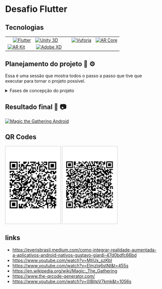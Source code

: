 # Desafio Flutter

## Tecnologias

<!-- logos das tecnologias utilizadas -->
<table border="0" width="100%">
  <tr>
    <td style="padding-left: 25px">
      <a href="https://flutter.dev/">
      <img alt="Flutter"
        src="https://flutter.dev/assets/flutter-lockup-1caf6476beed76adec3c477586da54de6b552b2f42108ec5bc68dc63bae2df75.png"
        width="129" height="37">
      </a>
    </td>
    <td>
      <a href="https://unity3d.com">
      <img alt="Unity 3D"
        src="https://unity3d.com/profiles/unity3d/themes/unity/images/pages/branding_trademarks/unity-masterbrand-black.png"
        height="100">
      </a>
    </td>
    <td style="padding-left: 25px">
      <a href="https://developer.vuforia.com/">
      <img alt="Vuforia"
        src="https://cms-assets.tutsplus.com/uploads/users/34/posts/27693/preview_image/vuforia.jpg" height="150">
      </a>
    </td>
    <td>
      <a href="https://developers.google.com/ar">
      <img alt="AR Core"
        src="https://i2.wp.com/noticiasetecnologia.com/wp-content/uploads/2019/02/Google-ARCore.jpg?fit=1000%2C533&ssl=1"
        height="100">
      </a>
    </td>
  </tr>
  <tr>
    <td style="padding-left: 8px">
      <a href="https://developer.apple.com/augmented-reality/arkit/">
      <img alt="AR Kit" src="https://www.viewar.com/media/2019/12/logo_arkit.png" height="100">
      </a>
    </td>
    <td style="padding-left: 10px">
      <a href="https://www.adobe.com/br/products/xd.html">
        <img alt="Adobe XD"
          src="https://s3.amazonaws.com/quiin/vendors/logos/000/010/584/original/Adobe_XD_lockup_one_line_black_text_%281%29.png?1587896798"
          height="45">
      </a>
    </td>
  </tr>
</table>

## Planejamento do projeto 🔨 ⚙️

Essa é uma sessão que mostra todos o passo a passo que tive que executar para tornar o projeto possível.

<details>
  <summary>Fases de concepção do projeto</summary>

  ## 1 - Projeto 3D

  1. Baixar o Unity no computador ✅
  2. Configurar o Vuforia ✅
      - Criar a licença
      - Configurar os targets
      - Exportar package database
      - Configurar a câmera
  3. Fazer o modelo 3D renderizar em uma superficie desejada ✅
  4. Magic Card
      - Each Magic card, approximately 63 × 88 mm in size (2.5 by 3.5 inches).
      - Ajustar o tamanho do cartão ✅
      - Frente e verso da carta magica ✅
  5. Exportar projeto ✅
  6. Configura-lo como lib para o Flutter ✅
  7. Android ✅
      - Configurar o projeto do Unity para receber parâmetros ✅
        + Testar o recebimento de um texto e printa-lo na tela
        + Configurar o parâmetro imagem para o Material
        + Rebecer imagem por parâmetro e substituir no material
      - Criar Bridge Flutter e Kotlin ✅
  8. iOS ❌
      - Configurar o projeto do Unity para receber parâmetros ❌
        + Testar o recebimento de um texto e printa-lo na tela
        + Configurar o parâmetro imagem para o Material
        + Rebecer imagem por parâmetro e substituir no material
      - Criar Bridge Flutter e Swift ❌
  9. Possibilidade de poder trocar de imagem na cena do Unity ✅
      - Criação de uma HUD
  10. Bugs ✅
      - Corrigir iliminação ✅
      - Corrigir textura Magic Card Back ✅
      - Corrgir parametros putExtra ✅
      - Sair da cena ✅

  ## 2 - Criar projeto flutter

  1. Integrar a lib do projeto de realidade aumentada ✅
  2. Start da cena do Unity informando os paramâmetros ✅
      - cardBase64Image
      - cardsBase64Image

  ### 2.2 - Se tudo ocorrer bem até aqui

  1. Criar a interface ✅
  2. Consumir o endpoint das cartas ✅
  3. Enviar parâmetros ao nativo ✅
  4. README
  5. Enviar tudo para o git 🍺
  6. 👊 🔥 🎉
</details>

## Resultado final 📱 📷

[![Magic the Gathering Android](http://img.youtube.com/vi/mN44jWAkpvo/0.jpg)](https://www.youtube.com/embed/mN44jWAkpvo "Magic the Gathering Android")

## QR Codes

![Target front](resources/target_front.jpg)
![Target back](resources/target_back.jpg)

## links

- https://everisbrasil.medium.com/como-integrar-realidade-aumentada-a-aplicativos-android-nativos-gustavo-giardi-47d0bdfc66bd
- https://www.youtube.com/watch?v=MtiUx_szKbI
- https://www.youtube.com/watch?v=ElmzIq6stNI&t=455s
- https://en.wikipedia.org/wiki/Magic:_The_Gathering
- https://www.the-qrcode-generator.com/
- https://www.youtube.com/watch?v=0IBitpV7kmk&t=1056s
